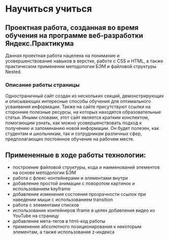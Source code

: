 # Научиться учиться
## Проектная работа, созданная во время обучения на программе веб-разработки Яндекс.Практикума
Данная проектная работа нацелена на понимание и усовершенствование навыков в верстке, работе с CSS и HTML, а также практическом применении методологии БЭМ и файловой структуры Nested.

### Описание работы страницы
Одностраничный сайт создан из нескольких секций, демонстрирующих и описывающих интересные способы обучения для оптимального усваивания информации. 
Также на сайте присутствуют ссылки на сторонние полезные ресурсы, на которых находятся образовательные статьи. 
Иными словами, этот сайт является кратким конспектом, помогающим узнать, как можно усовершенствовать подход к получению и запоминанию новой информации. 
Он будет полезен, как студентам и школьникам, так и сотрудникам различных сфер, предполагающих постоянное обучение на рабочем месте.

## Примененные в ходе работы технологии:
- построение файловой структуры, кода и наименований элементов на основе методологии БЭМ
- работа с флекс-контейнерами и элементами внутри
- добавление простой анимации с поворотом картинок и использованием keyframe
- добавление изменения состояния прозрачности ссылок при наведении мыши с использованием transition
- работа с элементами списков
- использование контейнеров iframe в целях добавления видео из YouTube на страницу
- добавление мета-тегов в html-код работы
- применение абсолютного позиционирования к некоторым элементам, а также использование z-индекса
